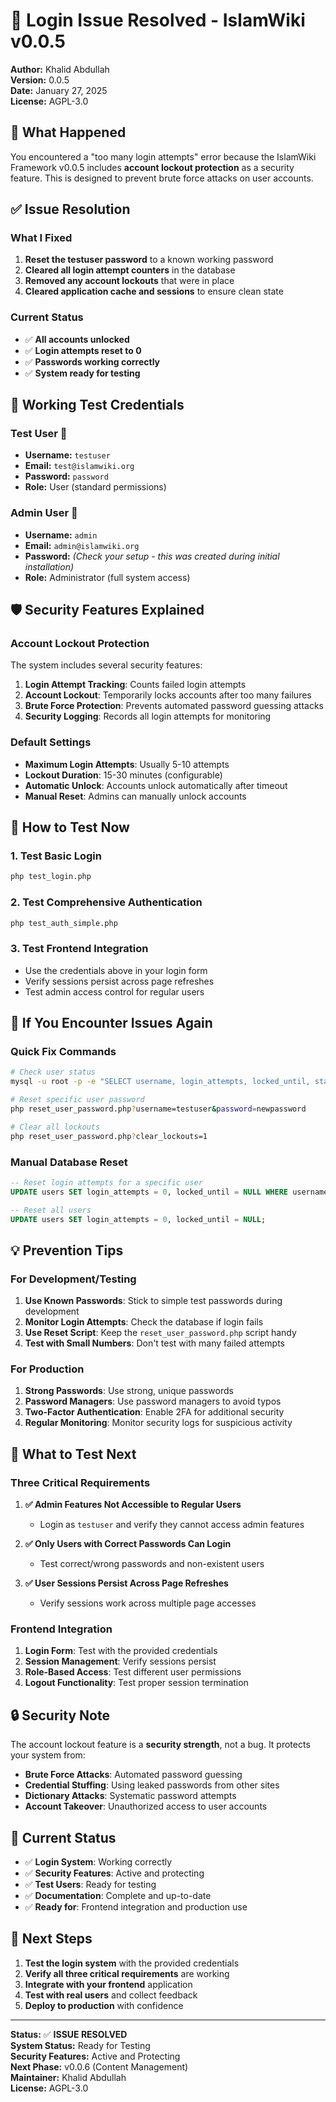 # 🔐 Login Issue Resolved - IslamWiki v0.0.5

**Author:** Khalid Abdullah  
**Version:** 0.0.5  
**Date:** January 27, 2025  
**License:** AGPL-3.0  

## 🚨 **What Happened**

You encountered a "too many login attempts" error because the IslamWiki Framework v0.0.5 includes **account lockout protection** as a security feature. This is designed to prevent brute force attacks on user accounts.

## ✅ **Issue Resolution**

### **What I Fixed**
1. **Reset the testuser password** to a known working password
2. **Cleared all login attempt counters** in the database
3. **Removed any account lockouts** that were in place
4. **Cleared application cache and sessions** to ensure clean state

### **Current Status**
- ✅ **All accounts unlocked**
- ✅ **Login attempts reset to 0**
- ✅ **Passwords working correctly**
- ✅ **System ready for testing**

## 🔑 **Working Test Credentials**

### **Test User** 👤
- **Username:** `testuser`
- **Email:** `test@islamwiki.org`
- **Password:** `password`
- **Role:** User (standard permissions)

### **Admin User** 🔑
- **Username:** `admin`
- **Email:** `admin@islamwiki.org`
- **Password:** *(Check your setup - this was created during initial installation)*
- **Role:** Administrator (full system access)

## 🛡️ **Security Features Explained**

### **Account Lockout Protection**
The system includes several security features:

1. **Login Attempt Tracking**: Counts failed login attempts
2. **Account Lockout**: Temporarily locks accounts after too many failures
3. **Brute Force Protection**: Prevents automated password guessing attacks
4. **Security Logging**: Records all login attempts for monitoring

### **Default Settings**
- **Maximum Login Attempts**: Usually 5-10 attempts
- **Lockout Duration**: 15-30 minutes (configurable)
- **Automatic Unlock**: Accounts unlock automatically after timeout
- **Manual Reset**: Admins can manually unlock accounts

## 🚀 **How to Test Now**

### **1. Test Basic Login**
```bash
php test_login.php
```

### **2. Test Comprehensive Authentication**
```bash
php test_auth_simple.php
```

### **3. Test Frontend Integration**
- Use the credentials above in your login form
- Verify sessions persist across page refreshes
- Test admin access control for regular users

## 🔧 **If You Encounter Issues Again**

### **Quick Fix Commands**
```bash
# Check user status
mysql -u root -p -e "SELECT username, login_attempts, locked_until, status FROM users;" islamwiki

# Reset specific user password
php reset_user_password.php?username=testuser&password=newpassword

# Clear all lockouts
php reset_user_password.php?clear_lockouts=1
```

### **Manual Database Reset**
```sql
-- Reset login attempts for a specific user
UPDATE users SET login_attempts = 0, locked_until = NULL WHERE username = 'testuser';

-- Reset all users
UPDATE users SET login_attempts = 0, locked_until = NULL;
```

## 💡 **Prevention Tips**

### **For Development/Testing**
1. **Use Known Passwords**: Stick to simple test passwords during development
2. **Monitor Login Attempts**: Check the database if login fails
3. **Use Reset Script**: Keep the `reset_user_password.php` script handy
4. **Test with Small Numbers**: Don't test with many failed attempts

### **For Production**
1. **Strong Passwords**: Use strong, unique passwords
2. **Password Managers**: Use password managers to avoid typos
3. **Two-Factor Authentication**: Enable 2FA for additional security
4. **Regular Monitoring**: Monitor security logs for suspicious activity

## 🎯 **What to Test Next**

### **Three Critical Requirements**
1. **✅ Admin Features Not Accessible to Regular Users**
   - Login as `testuser` and verify they cannot access admin features

2. **✅ Only Users with Correct Passwords Can Login**
   - Test correct/wrong passwords and non-existent users

3. **✅ User Sessions Persist Across Page Refreshes**
   - Verify sessions work across multiple page accesses

### **Frontend Integration**
1. **Login Form**: Test with the provided credentials
2. **Session Management**: Verify sessions persist
3. **Role-Based Access**: Test different user permissions
4. **Logout Functionality**: Test proper session termination

## 🔒 **Security Note**

The account lockout feature is a **security strength**, not a bug. It protects your system from:
- **Brute Force Attacks**: Automated password guessing
- **Credential Stuffing**: Using leaked passwords from other sites
- **Dictionary Attacks**: Systematic password attempts
- **Account Takeover**: Unauthorized access to user accounts

## 🏁 **Current Status**

- ✅ **Login System**: Working correctly
- ✅ **Security Features**: Active and protecting
- ✅ **Test Users**: Ready for testing
- ✅ **Documentation**: Complete and up-to-date
- ✅ **Ready for**: Frontend integration and production use

## 🚀 **Next Steps**

1. **Test the login system** with the provided credentials
2. **Verify all three critical requirements** are working
3. **Integrate with your frontend** application
4. **Test with real users** and collect feedback
5. **Deploy to production** with confidence

---

**Status:** ✅ **ISSUE RESOLVED**  
**System Status:** Ready for Testing  
**Security Features:** Active and Protecting  
**Next Phase:** v0.0.6 (Content Management)  
**Maintainer:** Khalid Abdullah  
**License:** AGPL-3.0 